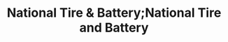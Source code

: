 ---
title: "National Tire & Battery;National Tire and Battery"
url: /austin/national-tire-and-battery-national-tire-and-battery/
shop: car repair
---